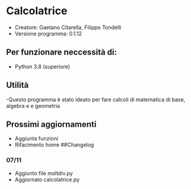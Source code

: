 # Calcolatrice
- Creatore: Gaetano Citarella, Filippo Tondelli
- Versione programma: 0.1.12
## Per funzionare neccessità di:
- Python 3.8 (superiore)
## Utilità
-Questo programma è stato ideato per fare calcoli di matematica di base, algebra e e geometria
## Prossimi aggiornamenti
- Aggiunta funzioni
- Rifacimento home
##Changelog
### 07/11
- Aggiunto file moltdiv.py
- Aggiornato calcolatrice.py

